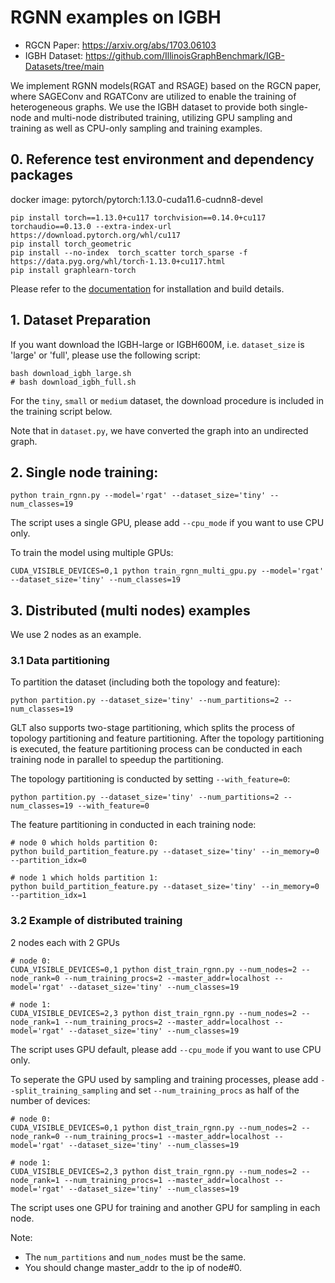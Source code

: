 # RGNN examples on IGBH

- RGCN Paper: https://arxiv.org/abs/1703.06103
- IGBH Dataset: https://github.com/IllinoisGraphBenchmark/IGB-Datasets/tree/main

We implement RGNN models(RGAT and RSAGE) based on the RGCN paper, where SAGEConv and RGATConv are utilized to enable the training of heterogeneous graphs.
We use the IGBH dataset to provide both single-node and multi-node distributed training, utilizing GPU sampling and training as well as CPU-only sampling and training examples.


## 0. Reference test environment and dependency packages
docker image: pytorch/pytorch:1.13.0-cuda11.6-cudnn8-devel
```
pip install torch==1.13.0+cu117 torchvision==0.14.0+cu117 torchaudio==0.13.0 --extra-index-url https://download.pytorch.org/whl/cu117
pip install torch_geometric
pip install --no-index  torch_scatter torch_sparse -f https://data.pyg.org/whl/torch-1.13.0+cu117.html
pip install graphlearn-torch
```
Please refer to the [documentation](../../README.md#installation) for installation and build details.

## 1. Dataset Preparation
If you want download the IGBH-large or IGBH600M, i.e. `dataset_size` is 'large' or 'full',
please use the following script:
```
bash download_igbh_large.sh
# bash download_igbh_full.sh
```

For the `tiny`, `small` or `medium` dataset, the download procedure is included
in the training script below.

Note that in `dataset.py`, we have converted the graph into an undirected graph.

## 2. Single node training:
```
python train_rgnn.py --model='rgat' --dataset_size='tiny' --num_classes=19
```
The script uses a single GPU, please add `--cpu_mode` if you want to use CPU only.

To train the model using multiple GPUs:
```
CUDA_VISIBLE_DEVICES=0,1 python train_rgnn_multi_gpu.py --model='rgat' --dataset_size='tiny' --num_classes=19
```

## 3. Distributed (multi nodes) examples

We use 2 nodes as an example.

### 3.1 Data partitioning

To partition the dataset (including both the topology and feature):
```
python partition.py --dataset_size='tiny' --num_partitions=2 --num_classes=19
```

GLT also supports two-stage partitioning, which splits the process of topology 
partitioning and feature partitioning. After the topology partitioning is executed,
the feature partitioning process can be conducted in each training node in parallel 
to speedup the partitioning.

The topology partitioning is conducted by setting  `--with_feature=0`:
```
python partition.py --dataset_size='tiny' --num_partitions=2 --num_classes=19 --with_feature=0
```

The feature partitioning in conducted in each training node:
```
# node 0 which holds partition 0:
python build_partition_feature.py --dataset_size='tiny' --in_memory=0 --partition_idx=0

# node 1 which holds partition 1:
python build_partition_feature.py --dataset_size='tiny' --in_memory=0 --partition_idx=1
```

### 3.2 Example of distributed training
2 nodes each with 2 GPUs
```
# node 0:
CUDA_VISIBLE_DEVICES=0,1 python dist_train_rgnn.py --num_nodes=2 --node_rank=0 --num_training_procs=2 --master_addr=localhost --model='rgat' --dataset_size='tiny' --num_classes=19

# node 1:
CUDA_VISIBLE_DEVICES=2,3 python dist_train_rgnn.py --num_nodes=2 --node_rank=1 --num_training_procs=2 --master_addr=localhost --model='rgat' --dataset_size='tiny' --num_classes=19
```
The script uses GPU default, please add `--cpu_mode` if you want to use CPU only.

To seperate the GPU used by sampling and training processes, please add `--split_training_sampling` and set `--num_training_procs` as half of the number of devices:

```
# node 0:
CUDA_VISIBLE_DEVICES=0,1 python dist_train_rgnn.py --num_nodes=2 --node_rank=0 --num_training_procs=1 --master_addr=localhost --model='rgat' --dataset_size='tiny' --num_classes=19

# node 1:
CUDA_VISIBLE_DEVICES=2,3 python dist_train_rgnn.py --num_nodes=2 --node_rank=1 --num_training_procs=1 --master_addr=localhost --model='rgat' --dataset_size='tiny' --num_classes=19
```
The script uses one GPU for training and another GPU for sampling in each node.

Note:
- The `num_partitions` and `num_nodes` must be the same.
- You should change master_addr to the ip of node#0.
